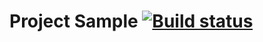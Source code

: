 # Project Sample [![Build status](https://ci.appveyor.com/api/projects/status/0qola28n7qidoff2?svg=true)](https://ci.appveyor.com/project/samkovna/homeworkauto-2)